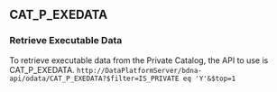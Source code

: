 ## CAT_P_EXEDATA

### Retrieve Executable Data

To retrieve executable data from the Private Catalog, the API to use is CAT_P_EXEDATA.
`http://DataPlatformServer/bdna-api/odata/CAT_P_EXEDATA?$filter=IS_PRIVATE eq 'Y'&$top=1`
